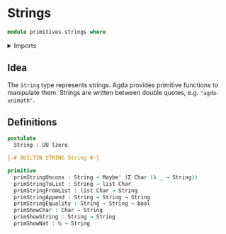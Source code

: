 # Strings

```agda
module primitives.strings where
```

<details><summary>Imports</summary>

```agda
open import elementary-number-theory.natural-numbers

open import foundation.dependent-pair-types
open import foundation.universe-levels

open import foundation-core.booleans
open import foundation-core.maybe

open import lists.lists

open import primitives.characters
```

</details>

## Idea

The `String` type represents strings. Agda provides primitive functions to
manipulate them. Strings are written between double quotes, e.g.
`"agda-unimath"`.

## Definitions

```agda
postulate
  String : UU lzero

{-# BUILTIN STRING String #-}

primitive
  primStringUncons : String → Maybe' (Σ Char (λ _ → String))
  primStringToList : String → list Char
  primStringFromList : list Char → String
  primStringAppend : String → String → String
  primStringEquality : String → String → bool
  primShowChar : Char → String
  primShowString : String → String
  primShowNat : ℕ → String
```
